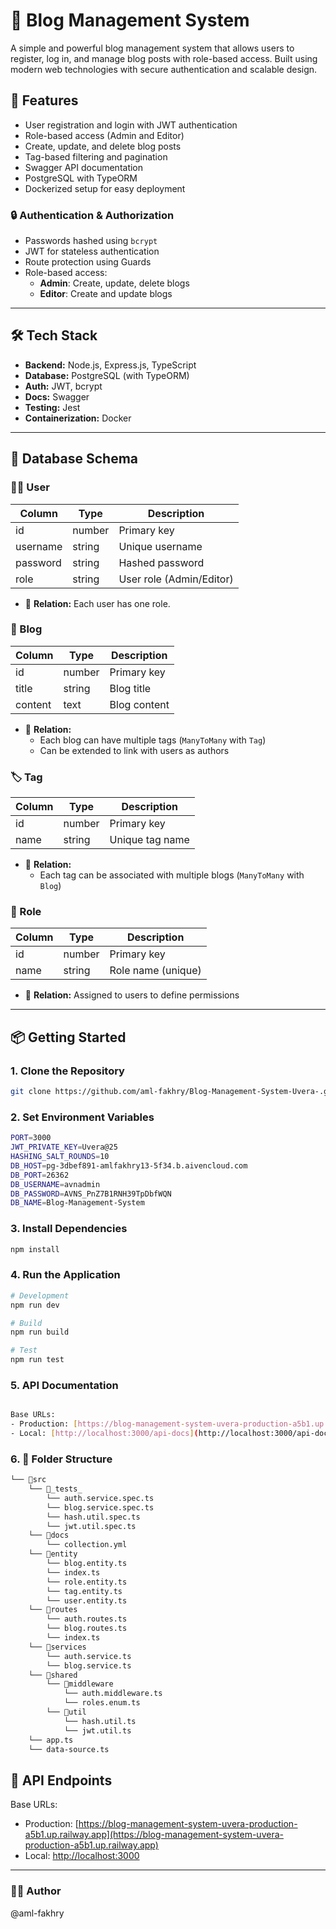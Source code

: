 # 📝 Blog Management System

A simple and powerful blog management system that allows users to register, log in, and manage blog posts with role-based access. Built using modern web technologies with secure authentication and scalable design.

## 🚀 Features

- User registration and login with JWT authentication
- Role-based access (Admin and Editor)
- Create, update, and delete blog posts
- Tag-based filtering and pagination
- Swagger API documentation
- PostgreSQL with TypeORM
- Dockerized setup for easy deployment

### 🔒 Authentication & Authorization

- Passwords hashed using `bcrypt`
- JWT for stateless authentication
- Route protection using Guards
- Role-based access:
  - **Admin**: Create, update, delete blogs
  - **Editor**: Create and update blogs

---

## 🛠️ Tech Stack

- **Backend:** Node.js, Express.js, TypeScript
- **Database:** PostgreSQL (with TypeORM)
- **Auth:** JWT, bcrypt
- **Docs:** Swagger
- **Testing:** Jest
- **Containerization:** Docker

---

## 🧱 Database Schema

### 🧑‍💼 User

| Column   | Type   | Description              |
| -------- | ------ | ------------------------ |
| id       | number | Primary key              |
| username | string | Unique username          |
| password | string | Hashed password          |
| role     | string | User role (Admin/Editor) |

- 🔐 **Relation:** Each user has one role.

### 📝 Blog

| Column  | Type   | Description  |
| ------- | ------ | ------------ |
| id      | number | Primary key  |
| title   | string | Blog title   |
| content | text   | Blog content |

- 🔗 **Relation:**
  - Each blog can have multiple tags (`ManyToMany` with `Tag`)
  - Can be extended to link with users as authors

### 🏷️ Tag

| Column | Type   | Description     |
| ------ | ------ | --------------- |
| id     | number | Primary key     |
| name   | string | Unique tag name |

- 🔗 **Relation:**
  - Each tag can be associated with multiple blogs (`ManyToMany` with `Blog`)

### 🔐 Role

| Column | Type   | Description        |
| ------ | ------ | ------------------ |
| id     | number | Primary key        |
| name   | string | Role name (unique) |

- 🔗 **Relation:** Assigned to users to define permissions

---

## 📦 Getting Started

### 1. Clone the Repository

```bash
git clone https://github.com/aml-fakhry/Blog-Management-System-Uvera-.git

```

### 2. Set Environment Variables

```bash
PORT=3000
JWT_PRIVATE_KEY=Uvera@25
HASHING_SALT_ROUNDS=10
DB_HOST=pg-3dbef891-amlfakhry13-5f34.b.aivencloud.com
DB_PORT=26362
DB_USERNAME=avnadmin
DB_PASSWORD=AVNS_PnZ7B1RNH39TpDbfWQN
DB_NAME=Blog-Management-System

```

### 3. Install Dependencies

```bash
npm install

```

### 4. Run the Application

```bash
# Development
npm run dev

# Build
npm run build

# Test
npm run test

```

### 5. API Documentation

```bash

Base URLs:
- Production: [https://blog-management-system-uvera-production-a5b1.up.railway.app/api-docs](https://blog-management-system-uvera-production-a5b1.up.railway.app/api-docs)(Swagger UI)
- Local: [http://localhost:3000/api-docs](http://localhost:3000/api-docs)(Swagger UI)

```

### 6. 📂 Folder Structure

```bash
└── 📁src
    └── 📁_tests_
        └── auth.service.spec.ts
        └── blog.service.spec.ts
        └── hash.util.spec.ts
        └── jwt.util.spec.ts
    └── 📁docs
        └── collection.yml
    └── 📁entity
        └── blog.entity.ts
        └── index.ts
        └── role.entity.ts
        └── tag.entity.ts
        └── user.entity.ts
    └── 📁routes
        └── auth.routes.ts
        └── blog.routes.ts
        └── index.ts
    └── 📁services
        └── auth.service.ts
        └── blog.service.ts
    └── 📁shared
        └── 📁middleware
            └── auth.middleware.ts
            └── roles.enum.ts
        └── 📁util
            └── hash.util.ts
            └── jwt.util.ts
    └── app.ts
    └── data-source.ts
```

## 🔌 API Endpoints

Base URLs:

- Production: [https://blog-management-system-uvera-production-a5b1.up.railway.app](https://blog-management-system-uvera-production-a5b1.up.railway.app)
- Local: [http://localhost:3000](http://localhost:3000)

---

### 👨‍💻 Author

@aml-fakhry
